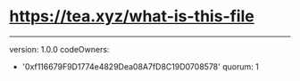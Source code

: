 # https://tea.xyz/what-is-this-file
---
version: 1.0.0
codeOwners:
  - '0xf116679F9D1774e4829Dea08A7fD8C19D0708578'
quorum: 1
